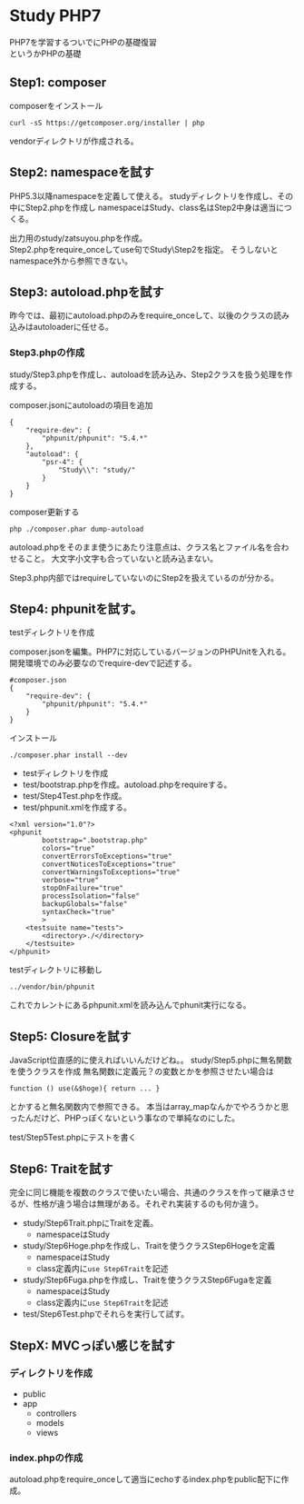 # Study PHP7

PHP7を学習するついでにPHPの基礎復習  
というかPHPの基礎

## Step1: composer

composerをインストール

```
curl -sS https://getcomposer.org/installer | php
```

vendorディレクトリが作成される。

## Step2: namespaceを試す

PHP5.3以降namespaceを定義して使える。
studyディレクトリを作成し、その中にStep2.phpを作成し
namespaceはStudy、class名はStep2中身は適当につくる。

出力用のstudy/zatsuyou.phpを作成。  
Step2.phpをrequire_onceしてuse句でStudy\Step2を指定。
そうしないとnamespace外から参照できない。

## Step3: autoload.phpを試す

昨今では、最初にautoload.phpのみをrequire_onceして、以後のクラスの読み込みはautoloaderに任せる。

### Step3.phpの作成

study/Step3.phpを作成し、autoloadを読み込み、Step2クラスを扱う処理を作成する。

composer.jsonにautoloadの項目を追加

```
{
	"require-dev": {
		"phpunit/phpunit": "5.4.*"
	},
	"autoload": {
		"psr-4": {
			"Study\\": "study/"
		}
	}
}
```

composer更新する
```
php ./composer.phar dump-autoload
```

autoload.phpをそのまま使うにあたり注意点は、クラス名とファイル名を合わせること。
大文字小文字も合っていないと読み込まない。

Step3.php内部ではrequireしていないのにStep2を扱えているのが分かる。

## Step4: phpunitを試す。

testディレクトリを作成

composer.jsonを編集。PHP7に対応しているバージョンのPHPUnitを入れる。
開発環境でのみ必要なのでrequire-devで記述する。

```
#composer.json
{
	"require-dev": {
		"phpunit/phpunit": "5.4.*"
	}
}
```

インストール
```
./composer.phar install --dev
```

- testディレクトリを作成
- test/bootstrap.phpを作成。autoload.phpをrequireする。
- test/Step4Test.phpを作成。
- test/phpunit.xmlを作成する。

```
<?xml version="1.0"?>
<phpunit
        bootstrap=".bootstrap.php"
        colors="true"
        convertErrorsToExceptions="true"
        convertNoticesToExceptions="true"
        convertWarningsToExceptions="true"
        verbose="true"
        stopOnFailure="true"
        processIsolation="false"
        backupGlobals="false"
        syntaxCheck="true"
        >
    <testsuite name="tests">
        <directory>./</directory>
    </testsuite>
</phpunit>
```

testディレクトリに移動し
```
../vendor/bin/phpunit
```

これでカレントにあるphpunit.xmlを読み込んでphunit実行になる。

## Step5: Closureを試す

JavaScript位直感的に使えればいいんだけどね。。
study/Step5.phpに無名関数を使うクラスを作成
無名関数に定義元？の変数とかを参照させたい場合は
```
function () use(&$hoge){ return ... }
```
とかすると無名関数内で参照できる。
本当はarray_mapなんかでやろうかと思ったんだけど、PHPっぽくないという事なので単純なのにした。

test/Step5Test.phpにテストを書く

## Step6: Traitを試す

完全に同じ機能を複数のクラスで使いたい場合、共通のクラスを作って継承させるが、性格が違う場合は無理がある。それぞれ実装するのも何か違う。

- study/Step6Trait.phpにTraitを定義。
  - namespaceはStudy
- study/Step6Hoge.phpを作成し、Traitを使うクラスStep6Hogeを定義
  - namespaceはStudy
  - class定義内に`use Step6Trait`を記述
- study/Step6Fuga.phpを作成し、Traitを使うクラスStep6Fugaを定義
  - namespaceはStudy
  - class定義内に`use Step6Trait`を記述
- test/Step6Test.phpでそれらを実行して試す。

## StepX: MVCっぽい感じを試す

### ディレクトリを作成

- public
- app
  - controllers
  - models
  - views
  
 ### index.phpの作成
 
autoload.phpをrequire_onceして適当にechoするindex.phpをpublic配下に作成。
